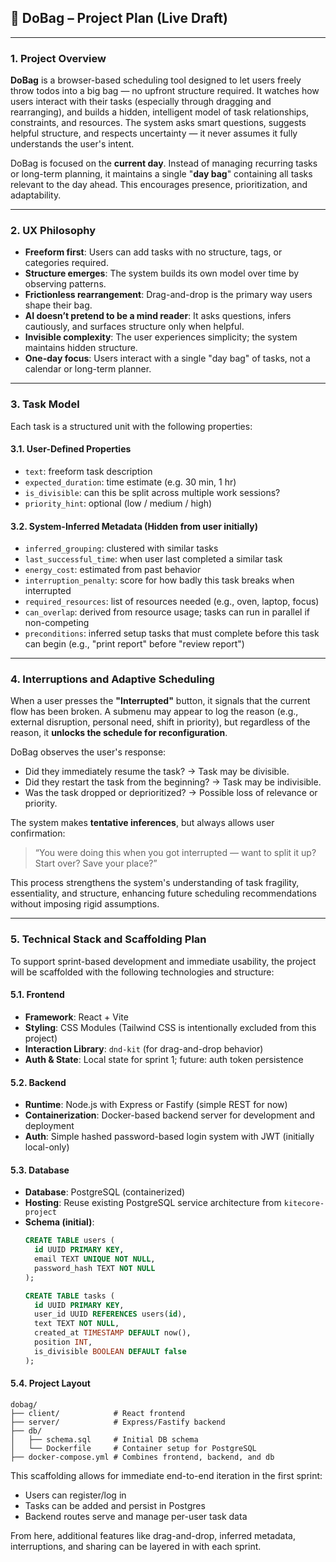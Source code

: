 ## 📘 **DoBag – Project Plan (Live Draft)**

---

### 1. **Project Overview**

**DoBag** is a browser-based scheduling tool designed to let users freely throw todos into a big bag — no upfront structure required. It watches how users interact with their tasks (especially through dragging and rearranging), and builds a hidden, intelligent model of task relationships, constraints, and resources. The system asks smart questions, suggests helpful structure, and respects uncertainty — it never assumes it fully understands the user's intent.

DoBag is focused on the **current day**. Instead of managing recurring tasks or long-term planning, it maintains a single "**day bag**" containing all tasks relevant to the day ahead. This encourages presence, prioritization, and adaptability.

---

### 2. **UX Philosophy**

- **Freeform first**: Users can add tasks with no structure, tags, or categories required.
- **Structure emerges**: The system builds its own model over time by observing patterns.
- **Frictionless rearrangement**: Drag-and-drop is the primary way users shape their bag.
- **AI doesn’t pretend to be a mind reader**: It asks questions, infers cautiously, and surfaces structure only when helpful.
- **Invisible complexity**: The user experiences simplicity; the system maintains hidden structure.
- **One-day focus**: Users interact with a single "day bag" of tasks, not a calendar or long-term planner.

---

### 3. **Task Model**

Each task is a structured unit with the following properties:

#### 3.1. **User-Defined Properties**
- `text`: freeform task description
- `expected_duration`: time estimate (e.g. 30 min, 1 hr)
- `is_divisible`: can this be split across multiple work sessions?
- `priority_hint`: optional (low / medium / high)

#### 3.2. **System-Inferred Metadata (Hidden from user initially)**
- `inferred_grouping`: clustered with similar tasks
- `last_successful_time`: when user last completed a similar task
- `energy_cost`: estimated from past behavior
- `interruption_penalty`: score for how badly this task breaks when interrupted
- `required_resources`: list of resources needed (e.g., oven, laptop, focus)
- `can_overlap`: derived from resource usage; tasks can run in parallel if non-competing
- `preconditions`: inferred setup tasks that must complete before this task can begin (e.g., "print report" before "review report")

---

### 4. **Interruptions and Adaptive Scheduling**

When a user presses the **"Interrupted"** button, it signals that the current flow has been broken. A submenu may appear to log the reason (e.g., external disruption, personal need, shift in priority), but regardless of the reason, it **unlocks the schedule for reconfiguration**.

DoBag observes the user's response:
- Did they immediately resume the task? → Task may be divisible.
- Did they restart the task from the beginning? → Task may be indivisible.
- Was the task dropped or deprioritized? → Possible loss of relevance or priority.

The system makes **tentative inferences**, but always allows user confirmation:
> “You were doing this when you got interrupted — want to split it up? Start over? Save your place?”

This process strengthens the system's understanding of task fragility, essentiality, and structure, enhancing future scheduling recommendations without imposing rigid assumptions.

---

### 5. **Technical Stack and Scaffolding Plan**

To support sprint-based development and immediate usability, the project will be scaffolded with the following technologies and structure:

#### 5.1. **Frontend**
- **Framework**: React + Vite
- **Styling**: CSS Modules (Tailwind CSS is intentionally excluded from this project)
- **Interaction Library**: `dnd-kit` (for drag-and-drop behavior)
- **Auth & State**: Local state for sprint 1; future: auth token persistence

#### 5.2. **Backend**
- **Runtime**: Node.js with Express or Fastify (simple REST for now)
- **Containerization**: Docker-based backend server for development and deployment
- **Auth**: Simple hashed password-based login system with JWT (initially local-only)

#### 5.3. **Database**
- **Database**: PostgreSQL (containerized)
- **Hosting**: Reuse existing PostgreSQL service architecture from `kitecore-project`
- **Schema (initial)**:
  ```sql
  CREATE TABLE users (
    id UUID PRIMARY KEY,
    email TEXT UNIQUE NOT NULL,
    password_hash TEXT NOT NULL
  );

  CREATE TABLE tasks (
    id UUID PRIMARY KEY,
    user_id UUID REFERENCES users(id),
    text TEXT NOT NULL,
    created_at TIMESTAMP DEFAULT now(),
    position INT,
    is_divisible BOOLEAN DEFAULT false
  );
  ```

#### 5.4. **Project Layout**
```
dobag/
├── client/            # React frontend
├── server/            # Express/Fastify backend
├── db/
│   ├── schema.sql     # Initial DB schema
│   └── Dockerfile     # Container setup for PostgreSQL
├── docker-compose.yml # Combines frontend, backend, and db
```

This scaffolding allows for immediate end-to-end iteration in the first sprint:
- Users can register/log in
- Tasks can be added and persist in Postgres
- Backend routes serve and manage per-user task data

From here, additional features like drag-and-drop, inferred metadata, interruptions, and sharing can be layered in with each sprint.

